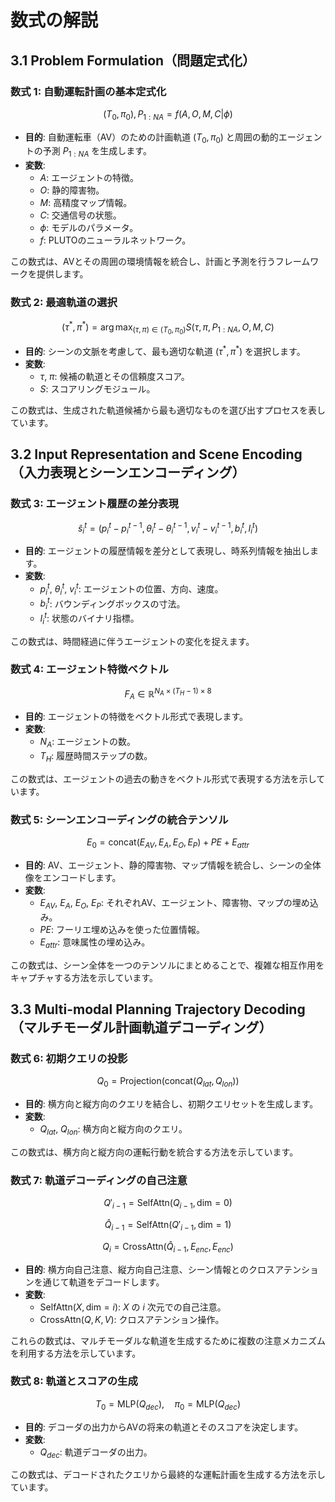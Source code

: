 # 数式の解説

## 3.1 Problem Formulation（問題定式化）

### 数式 1: 自動運転計画の基本定式化

```math
(T_0, \pi_0), P_{1:NA} = f(A, O, M, C | \phi)
```

- **目的**: 自動運転車（AV）のための計画軌道 $(T_0, \pi_0)$ と周囲の動的エージェントの予測 $P_{1:NA}$ を生成します。
- **変数**:
  - $A$: エージェントの特徴。
  - $O$: 静的障害物。
  - $M$: 高精度マップ情報。
  - $C$: 交通信号の状態。
  - $\phi$: モデルのパラメータ。
  - $f$: PLUTOのニューラルネットワーク。

この数式は、AVとその周囲の環境情報を統合し、計画と予測を行うフレームワークを提供します。

### 数式 2: 最適軌道の選択

```math
(\tau^*, \pi^*) = \arg\max_{(\tau, \pi) \in (T_0, \pi_0)} S(\tau, \pi, P_{1:NA}, O, M, C)
```

- **目的**: シーンの文脈を考慮して、最も適切な軌道 $(\tau^*, \pi^*)$ を選択します。
- **変数**:
  - $\tau$, $\pi$: 候補の軌道とその信頼度スコア。
  - $S$: スコアリングモジュール。

この数式は、生成された軌道候補から最も適切なものを選び出すプロセスを表しています。

## 3.2 Input Representation and Scene Encoding（入力表現とシーンエンコーディング）

### 数式 3: エージェント履歴の差分表現

```math
\hat{s}^t_i = (p^t_i - p^{t-1}_i, \theta^t_i - \theta^{t-1}_i, v^t_i - v^{t-1}_i, b^t_i, I^t_i)
```

- **目的**: エージェントの履歴情報を差分として表現し、時系列情報を抽出します。
- **変数**:
  - $p^t_i$, $\theta^t_i$, $v^t_i$: エージェントの位置、方向、速度。
  - $b^t_i$: バウンディングボックスの寸法。
  - $I^t_i$: 状態のバイナリ指標。

この数式は、時間経過に伴うエージェントの変化を捉えます。

### 数式 4: エージェント特徴ベクトル

```math
F_A \in \mathbb{R}^{N_A \times (T_H-1) \times 8}
```

- **目的**: エージェントの特徴をベクトル形式で表現します。
- **変数**:
  - $N_A$: エージェントの数。
  - $T_H$: 履歴時間ステップの数。

この数式は、エージェントの過去の動きをベクトル形式で表現する方法を示しています。

### 数式 5: シーンエンコーディングの統合テンソル

```math
E_0 = \text{concat}(E_{AV}, E_A, E_O, E_P) + PE + E_{attr}
```

- **目的**: AV、エージェント、静的障害物、マップ情報を統合し、シーンの全体像をエンコードします。
- **変数**:
  - $E_{AV}$, $E_A$, $E_O$, $E_P$: それぞれAV、エージェント、障害物、マップの埋め込み。
  - $PE$: フーリエ埋め込みを使った位置情報。
  - $E_{attr}$: 意味属性の埋め込み。

この数式は、シーン全体を一つのテンソルにまとめることで、複雑な相互作用をキャプチャする方法を示しています。

## 3.3 Multi-modal Planning Trajectory Decoding（マルチモーダル計画軌道デコーディング）

### 数式 6: 初期クエリの投影

```math
Q_0 = \text{Projection}(\text{concat}(Q_{lat}, Q_{lon}))
```

- **目的**: 横方向と縦方向のクエリを結合し、初期クエリセットを生成します。
- **変数**:
  - $Q_{lat}$, $Q_{lon}$: 横方向と縦方向のクエリ。

この数式は、横方向と縦方向の運転行動を統合する方法を示しています。

### 数式 7: 軌道デコーディングの自己注意

```math
Q'_{i-1} = \text{SelfAttn}(Q_{i-1}, \text{dim} = 0)
```

```math
\hat{Q}_{i-1} = \text{SelfAttn}(Q'_{i-1}, \text{dim} = 1)
```

```math
Q_i = \text{CrossAttn}(\hat{Q}_{i-1}, E_{enc}, E_{enc})
```

- **目的**: 横方向自己注意、縦方向自己注意、シーン情報とのクロスアテンションを通じて軌道をデコードします。
- **変数**:
  - $\text{SelfAttn}(X, \text{dim} = i)$: $X$ の $i$ 次元での自己注意。
  - $\text{CrossAttn}(Q, K, V)$: クロスアテンション操作。

これらの数式は、マルチモーダルな軌道を生成するために複数の注意メカニズムを利用する方法を示しています。

### 数式 8: 軌道とスコアの生成

```math
T_0 = \text{MLP}(Q_{dec}), \quad \pi_0 = \text{MLP}(Q_{dec})
```

- **目的**: デコーダの出力からAVの将来の軌道とそのスコアを決定します。
- **変数**:
  - $Q_{dec}$: 軌道デコーダの出力。

この数式は、デコードされたクエリから最終的な運転計画を生成する方法を示しています。
